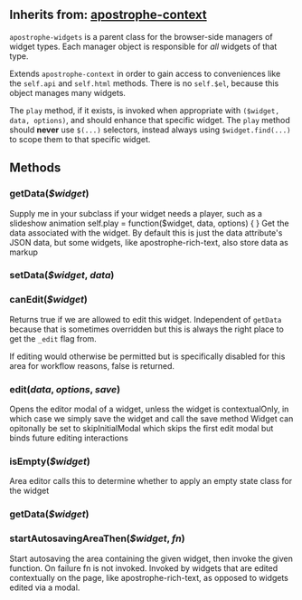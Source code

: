 ## Inherits from: [apostrophe-context](../apostrophe-utils/browser-apostrophe-context.md)
`apostrophe-widgets` is a parent class for the browser-side managers of
widget types. Each manager object is responsible for *all* widgets of that type.

Extends `apostrophe-context` in order to gain access to conveniences like
the `self.api` and `self.html` methods. There is no `self.$el`, because
this object manages many widgets.

The `play` method, if it exists, is invoked when appropriate with `($widget, data, options)`,
and should enhance that specific widget. The `play` method should **never** use
`$(...)` selectors, instead always using `$widget.find(...)` to scope them to that
specific widget.


## Methods
### getData(*$widget*)
Supply me in your subclass if your widget
needs a player, such as a slideshow animation
self.play = function($widget, data, options) {
}
Get the data associated with the widget. By
default this is just the data attribute's
JSON data, but some widgets, like apostrophe-rich-text,
also store data as markup
### setData(*$widget*, *data*)

### canEdit(*$widget*)
Returns true if we are allowed to edit this widget.
Independent of `getData` because that is sometimes
overridden but this is always the right place to get
the `_edit` flag from.

If editing would otherwise be permitted but is specifically
disabled for this area for workflow reasons, false is returned.
### edit(*data*, *options*, *save*)
Opens the editor modal of a widget, unless the widget is contextualOnly,
in which case we simply save the widget and call the save method
Widget can opitonally be set to skipInitialModal which skips the first
edit modal but binds future editing interactions
### isEmpty(*$widget*)
Area editor calls this to determine whether to apply an empty state
class for the widget
### getData(*$widget*)

### startAutosavingAreaThen(*$widget*, *fn*)
Start autosaving the area containing the given widget,
then invoke the given function. On failure fn is not invoked.
Invoked by widgets that are edited contextually on the page,
like apostrophe-rich-text, as opposed to widgets edited
via a modal.
